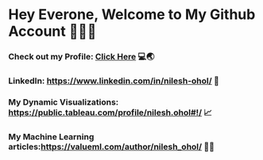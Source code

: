 # Hey Everone, Welcome to My Github Account 🦾👨‍💻


### Check out my Profile: <a href="https://nileshredz.github.io/" target="_nilesh">Click Here</a> 💻🌏
### LinkedIn: <a href="https://www.linkedin.com/in/nilesh-ohol/" target="_nilesh">https://www.linkedin.com/in/nilesh-ohol/</a> 🤵
### My Dynamic Visualizations: <a href="https://public.tableau.com/profile/nilesh.ohol#!/" target="_nilesh">https://public.tableau.com/profile/nilesh.ohol#!/</a> 📈
### My Machine Learning articles:<a href="https://valueml.com/author/nilesh_ohol/" target="_nilesh">https://valueml.com/author/nilesh_ohol/</a> 🧮📝



<!--
**nileshredz/nileshredz** is a ✨ _special_ ✨ repository because its `README.md` (this file) appears on your GitHub profile.

Here are some ideas to get you started:

- 🔭 I’m currently working on ...
- 🌱 I’m currently learning ...
- 👯 I’m looking to collaborate on ...
- 🤔 I’m looking for help with ...
- 💬 Ask me about ...
- 📫 How to reach me: ...
- 😄 Pronouns: ...
- ⚡ Fun fact: ...
-->
